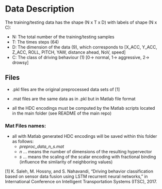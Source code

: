# Data Description
The training/testing data has the shape (N x T x D) with labels of shape (N x C):
- N: The total number of the training/testing samples
- T: The times steps (64)
- D: The dimension of the data (9), which corresponds to [X_ACC, Y_ACC, Z_ACC, ROLL, PITCH, YAW, distance ahead, NoV, speed]
- C: The class of driving behaviour (1) [0-> normal, 1-> aggressive, 2-> drowsy]

## Files 

- .pkl files are the original preprocessed data sets of [1]
- .mat files are the same data as in .pkl but in Matlab file format  

- all the HDC encodings must be computed by the Matlab scripts located in the main folder (see README of the main repo)

### Mat Files names: 
- all with Matlab generated HDC encodings will be saved within this folder as follows:
    - *preproc_data_n_s.mat* 
    - *n* ... means the number of dimensions of the resulting hypervector
    - *s* ... means the scaling of the scalar encoding with fractional binding (influence the similarity of neighboring values)

[1] K. Saleh, M. Hossny, and S. Nahavandi, “Driving behavior classification based on sensor data fusion using LSTM recurrent neural networks,” in International Conference on Intelligent Transportation Systems (ITSC), 2017.
